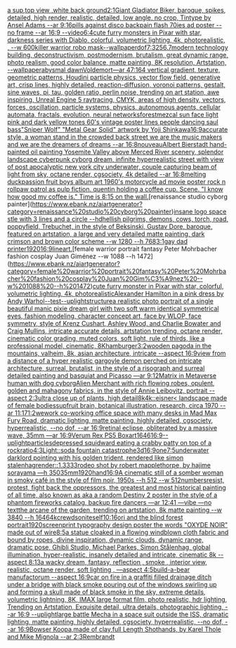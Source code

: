 [a sup,top view ,white back ground](https://www.ebank.nz/aiartgenerator?category=a%20sup%2Ctop%20view%20%2Cwhite%20back%20ground)[2:1](https://www.ebank.nz/aiartgenerator?category=2%3A1)[Giant Gladiator  Biker, baroque, spikes, detailed, high render, realistic, detailed, low angle,  no crop, Tintype by Ansel Adams --ar 9:16](https://www.ebank.nz/aiartgenerator?category=Giant%20Gladiator%20%20Biker%2C%20baroque%2C%20spikes%2C%20detailed%2C%20high%20render%2C%20realistic%2C%20detailed%2C%20low%20angle%2C%20%20no%20crop%2C%20Tintype%20by%20Ansel%20Adams%20--ar%209%3A16)[pills against disco  backpain flash 70ies  ad poster --no frame --ar 16:9 --video](https://www.ebank.nz/aiartgenerator?category=pills%20against%20disco%20%20backpain%20flash%2070ies%20%20ad%20poster%20--no%20frame%20--ar%2016%3A9%20--video)[6:4](https://www.ebank.nz/aiartgenerator?category=6%3A4)[cute furry monsters in Pixar with star, darkness series with Diablo, colorful, volumetric lighting, 4k, photorealistic, , --w 600](https://www.ebank.nz/aiartgenerator?category=cute%20furry%20monsters%20in%20Pixar%20with%20star%2C%20darkness%20series%20with%20Diablo%2C%20colorful%2C%20volumetric%20lighting%2C%204k%2C%20photorealistic%2C%20%2C%20--w%20600)[killer warrior robo mask](https://www.ebank.nz/aiartgenerator?category=killer%20warrior%20robo%20mask)[--wallpaper](https://www.ebank.nz/aiartgenerator?category=--wallpaper)[dof](https://www.ebank.nz/aiartgenerator?category=dof)[7:3](https://www.ebank.nz/aiartgenerator?category=7%3A3)[256](https://www.ebank.nz/aiartgenerator?category=256)[.7](https://www.ebank.nz/aiartgenerator?category=.7)[modern technology building, deconstructivism, postmodernism, brutalism, great dynamic range, photo realism, good color balance, matte painting, 8K resolution, Artstation, --wallpaper](https://www.ebank.nz/aiartgenerator?category=modern%20technology%20building%2C%20deconstructivism%2C%20postmodernism%2C%20brutalism%2C%20great%20dynamic%20range%2C%20photo%20realism%2C%20good%20color%20balance%2C%20matte%20painting%2C%208K%20resolution%2C%20Artstation%2C%20--wallpaper)[abysmal dawn](https://www.ebank.nz/aiartgenerator?category=abysmal%20dawn)[Voldemort](https://www.ebank.nz/aiartgenerator?category=Voldemort)[—ar 47:164 vertical gradient, texture, geometric patterns, Houdini particle physics, vector flow field, generative art, crisp lines, highly detailed, reaction-diffusion, voronoi patterns, gestalt, sine waves, pi, tau, golden ratio, perlin noise, trending on art station, awe inspiring, Unreal Engine 5 raytracing, CMYK, areas of high density, vectors, forces, oscillation, particle systems, physics, autonomous agents, cellular automata, fractals, evolution, neural networks](https://www.ebank.nz/aiartgenerator?category=%E2%80%94ar%2047%3A164%20vertical%20gradient%2C%20texture%2C%20geometric%20patterns%2C%20Houdini%20particle%20physics%2C%20vector%20flow%20field%2C%20generative%20art%2C%20crisp%20lines%2C%20highly%20detailed%2C%20reaction-diffusion%2C%20voronoi%20patterns%2C%20gestalt%2C%20sine%20waves%2C%20pi%2C%20tau%2C%20golden%20ratio%2C%20perlin%20noise%2C%20trending%20on%20art%20station%2C%20awe%20inspiring%2C%20Unreal%20Engine%205%20raytracing%2C%20CMYK%2C%20areas%20of%20high%20density%2C%20vectors%2C%20forces%2C%20oscillation%2C%20particle%20systems%2C%20physics%2C%20autonomous%20agents%2C%20cellular%20automata%2C%20fractals%2C%20evolution%2C%20neural%20networks)[forest](https://www.ebank.nz/aiartgenerator?category=forest)[mezcal sun face light pink and dark yellow tones 60's vintage poster lines people dancing saul bass](https://www.ebank.nz/aiartgenerator?category=mezcal%20sun%20face%20light%20pink%20and%20dark%20yellow%20tones%2060%27s%20vintage%20poster%20lines%20people%20dancing%20saul%20bass)["Sniper Wolf" "Metal Gear Solid" artwork by Yoji Shinkawa](https://www.ebank.nz/aiartgenerator?category=%22Sniper%20Wolf%22%20%22Metal%20Gear%20Solid%22%20artwork%20by%20Yoji%20Shinkawa)[16:9](https://www.ebank.nz/aiartgenerator?category=16%3A9)[accurate style, a woman stand in the crowded back street we are the music makers and we are the dreamers of dreams --ar 16:8](https://www.ebank.nz/aiartgenerator?category=accurate%20style%2C%20a%20woman%20stand%20in%20the%20crowded%20back%20street%20we%20are%20the%20music%20makers%20and%20we%20are%20the%20dreamers%20of%20dreams%20--ar%2016%3A8)[nouveau](https://www.ebank.nz/aiartgenerator?category=nouveau)[Albert Bierstadt hand-painted oil painting Yosemite Valley above Merced River scenery, splendor landscape cyberpunk cyborg dream, infinite hyperrealistic street with view of post apocalyptic new york city underwater, couple capturing beam of light from sky, octane render, cgsociety, 4k detailed --ar 16:8](https://www.ebank.nz/aiartgenerator?category=Albert%20Bierstadt%20hand-painted%20oil%20painting%20Yosemite%20Valley%20above%20Merced%20River%20scenery%2C%20splendor%20landscape%20cyberpunk%20cyborg%20dream%2C%20infinite%20hyperrealistic%20street%20with%20view%20of%20post%20apocalyptic%20new%20york%20city%20underwater%2C%20couple%20capturing%20beam%20of%20light%20from%20sky%2C%20octane%20render%2C%20cgsociety%2C%204k%20detailed%20--ar%2016%3A8)[melting duck](https://www.ebank.nz/aiartgenerator?category=melting%20duck)[passion fruit boys album art 1960's motorcycle ad movie poster rock n roll](https://www.ebank.nz/aiartgenerator?category=passion%20fruit%20boys%20album%20art%201960%27s%20motorcycle%20ad%20movie%20poster%20rock%20n%20roll)[paw patrol as pulp fiction. quentin holding a coffee cup. Scene. "I know how good my coffee is." Time is 8:15 on the wall.](https://www.ebank.nz/aiartgenerator?category=paw%20patrol%20as%20pulp%20fiction.%20quentin%20holding%20a%20coffee%20cup.%20Scene.%20%22I%20know%20how%20good%20my%20coffee%20is.%22%20Time%20is%208%3A15%20on%20the%20wall.)[renaissance studio cyborg painter](https://www.ebank.nz/aiartgenerator?category=renaissance%20studio%20cyborg%20painter)[insane logo space stle with 3 lines and a circle --hd](https://www.ebank.nz/aiartgenerator?category=insane%20logo%20space%20stle%20with%203%20lines%20and%20a%20circle%20--hd)[hellish pilgrims, demons, cows, torch, road, poppyfield, Trebuchet, in the style of Beksinski, Gustav Dore, baroque,  featured on artstation, a large and very detailed matte painting, dark crimson and brown color scheme --w 1280 --h 768](https://www.ebank.nz/aiartgenerator?category=hellish%20pilgrims%2C%20demons%2C%20cows%2C%20torch%2C%20road%2C%20poppyfield%2C%20Trebuchet%2C%20in%20the%20style%20of%20Beksinski%2C%20Gustav%20Dore%2C%20baroque%2C%20%20featured%20on%20artstation%2C%20a%20large%20and%20very%20detailed%20matte%20painting%2C%20dark%20crimson%20and%20brown%20color%20scheme%20--w%201280%20--h%20768)[3:1](https://www.ebank.nz/aiartgenerator?category=3%3A1)[gay dad printer](https://www.ebank.nz/aiartgenerator?category=gay%20dad%20printer)[1920](https://www.ebank.nz/aiartgenerator?category=1920)[16:9](https://www.ebank.nz/aiartgenerator?category=16%3A9)[lineart.](https://www.ebank.nz/aiartgenerator?category=lineart.)[female warrior portrait fantasy Peter Mohrbacher fashion cosplay Juan Giménez --w 1088 --h 1472](https://www.ebank.nz/aiartgenerator?category=female%20warrior%20portrait%20fantasy%20Peter%20Mohrbacher%20fashion%20cosplay%20Juan%20Gim%C3%A9nez%20--w%201088%20--h%201472)[cute furry monster in Pixar with star, colorful, volumetric lighting, 4k, photorealistic](https://www.ebank.nz/aiartgenerator?category=cute%20furry%20monster%20in%20Pixar%20with%20star%2C%20colorful%2C%20volumetric%20lighting%2C%204k%2C%20photorealistic)[Alexander Hamilton in a pink dress by Andy Warhol](https://www.ebank.nz/aiartgenerator?category=Alexander%20Hamilton%20in%20a%20pink%20dress%20by%20Andy%20Warhol)[--test](https://www.ebank.nz/aiartgenerator?category=--test)[--uplight](https://www.ebank.nz/aiartgenerator?category=--uplight)[structure](https://www.ebank.nz/aiartgenerator?category=structure)[a realistic photo portrait of a single beautiful manic pixie dream girl with two soft warm identical symmetrical eyes, fashion modeling, character concept art, face by WLOP, face symmetry, style of Krenz Cushart, Ashley Wood, and Charlie Bowater and Craig Mullins, intricate accurate details, artstation trending, octane render, cinematic color grading, muted colors, soft light, rule of thirds, like a professional model, cinematic, 8K](https://www.ebank.nz/aiartgenerator?category=a%20realistic%20photo%20portrait%20of%20a%20single%20beautiful%20manic%20pixie%20dream%20girl%20with%20two%20soft%20warm%20identical%20symmetrical%20eyes%2C%20fashion%20modeling%2C%20character%20concept%20art%2C%20face%20by%20WLOP%2C%20face%20symmetry%2C%20style%20of%20Krenz%20Cushart%2C%20Ashley%20Wood%2C%20and%20Charlie%20Bowater%20and%20Craig%20Mullins%2C%20intricate%20accurate%20details%2C%20artstation%20trending%2C%20octane%20render%2C%20cinematic%20color%20grading%2C%20muted%20colors%2C%20soft%20light%2C%20rule%20of%20thirds%2C%20like%20a%20professional%20model%2C%20cinematic%2C%208K)[hamburger](https://www.ebank.nz/aiartgenerator?category=hamburger)[](https://www.ebank.nz/aiartgenerator?category=)[3:2](https://www.ebank.nz/aiartgenerator?category=3%3A2)[wooden pagoda in the mountains, valheim, 8k, asian architecture, intricate --aspect 16:9](https://www.ebank.nz/aiartgenerator?category=wooden%20pagoda%20in%20the%20mountains%2C%20valheim%2C%208k%2C%20asian%20architecture%2C%20intricate%20--aspect%2016%3A9)[view from a distance of a hyper realistic gargoyle demon perched on intricate architecture, surreal, brutalist, in the style of a risograph and surreal detailed painting and basquiat and Picasso —ar 9:12](https://www.ebank.nz/aiartgenerator?category=view%20from%20a%20distance%20of%20a%20hyper%20realistic%20gargoyle%20demon%20perched%20on%20intricate%20architecture%2C%20surreal%2C%20brutalist%2C%20in%20the%20style%20of%20a%20risograph%20and%20surreal%20detailed%20painting%20and%20basquiat%20and%20Picasso%20%E2%80%94ar%209%3A12)[Matrix in Metaverse human with dog cyborg](https://www.ebank.nz/aiartgenerator?category=Matrix%20in%20Metaverse%20human%20with%20dog%20cyborg)[Alien Merchant with rich flowing robes, opulent, golden and mahagony fabrics, in the style of Annie Leibovitz, portrait --aspect 2:3](https://www.ebank.nz/aiartgenerator?category=Alien%20Merchant%20with%20rich%20flowing%20robes%2C%20opulent%2C%20golden%20and%20mahagony%20fabrics%2C%20in%20the%20style%20of%20Annie%20Leibovitz%2C%20portrait%20--aspect%202%3A3)[ultra close up of plants, high detail](https://www.ebank.nz/aiartgenerator?category=ultra%20close%20up%20of%20plants%2C%20high%20detail)[8k](https://www.ebank.nz/aiartgenerator?category=8k)[4k::](https://www.ebank.nz/aiartgenerator?category=4k%3A%3A)[eisner](https://www.ebank.nz/aiartgenerator?category=eisner)[< landscape made of female bodies](https://www.ebank.nz/aiartgenerator?category=%3C%20landscape%20made%20of%20female%20bodies)[sup](https://www.ebank.nz/aiartgenerator?category=sup)[fruit brain, botanical illustration, research, circa 1970 --ar 11:17](https://www.ebank.nz/aiartgenerator?category=fruit%20brain%2C%20botanical%20illustration%2C%20research%2C%20circa%201970%20--ar%2011%3A17)[1:2](https://www.ebank.nz/aiartgenerator?category=1%3A2)[wework co-working office space with many desks in Mad Max Fury Road, dramatic lighting, matte painting, highly detailed, cgsociety, hyperrealistic, --no dof, --ar 16:9](https://www.ebank.nz/aiartgenerator?category=wework%20co-working%20office%20space%20with%20many%20desks%20in%20Mad%20Max%20Fury%20Road%2C%20dramatic%20lighting%2C%20matte%20painting%2C%20highly%20detailed%2C%20cgsociety%2C%20hyperrealistic%2C%20--no%20dof%2C%20--ar%2016%3A9)[retinal eclipse, obliterated by a massive wave, 35mm —ar 16:9](https://www.ebank.nz/aiartgenerator?category=retinal%20eclipse%2C%20obliterated%20by%20a%20massive%20wave%2C%2035mm%20%E2%80%94ar%2016%3A9)[Verum Rex PS5 Boxart](https://www.ebank.nz/aiartgenerator?category=Verum%20Rex%20PS5%20Boxart)[1646](https://www.ebank.nz/aiartgenerator?category=1646)[16:9](https://www.ebank.nz/aiartgenerator?category=16%3A9)[--uplight](https://www.ebank.nz/aiartgenerator?category=--uplight)[particles](https://www.ebank.nz/aiartgenerator?category=particles)[depressed squidward eating a crabby patty on top of a rock](https://www.ebank.nz/aiartgenerator?category=depressed%20squidward%20eating%20a%20crabby%20patty%20on%20top%20of%20a%20rock)[ratio](https://www.ebank.nz/aiartgenerator?category=ratio)[4:3](https://www.ebank.nz/aiartgenerator?category=4%3A3)[Light::](https://www.ebank.nz/aiartgenerator?category=Light%3A%3A)[soda fountain catastrophe](https://www.ebank.nz/aiartgenerator?category=soda%20fountain%20catastrophe)[3d](https://www.ebank.nz/aiartgenerator?category=3d)[16:9](https://www.ebank.nz/aiartgenerator?category=16%3A9)[one](https://www.ebank.nz/aiartgenerator?category=one)[7:5](https://www.ebank.nz/aiartgenerator?category=7%3A5)[underwater darklord pointing with his golden trident, rendered like simon stalenhag](https://www.ebank.nz/aiartgenerator?category=underwater%20darklord%20pointing%20with%20his%20golden%20trident%2C%20rendered%20like%20simon%20stalenhag)[render::1.3333](https://www.ebank.nz/aiartgenerator?category=render%3A%3A1.3333)[rodeo shot by robert mapplethorpe, by hajime sorayama —h 350](https://www.ebank.nz/aiartgenerator?category=rodeo%20shot%20by%20robert%20mapplethorpe%2C%20by%20hajime%20sorayama%20%E2%80%94h%20350)[35mm](https://www.ebank.nz/aiartgenerator?category=35mm)[1920](https://www.ebank.nz/aiartgenerator?category=1920)[hand](https://www.ebank.nz/aiartgenerator?category=hand)[16:9](https://www.ebank.nz/aiartgenerator?category=16%3A9)[A cinematic still of a somber woman in smoky café in the style of film noir, 1950s --h 512 --w 512](https://www.ebank.nz/aiartgenerator?category=A%20cinematic%20still%20of%20a%20somber%20woman%20in%20smoky%20caf%C3%A9%20in%20the%20style%20of%20film%20noir%2C%201950s%20--h%20512%20--w%20512)[numbers](https://www.ebank.nz/aiartgenerator?category=numbers)[resist, protest, fight back the oppressors, the greatest and most historical painting of all time, also known as aka a random Destiny 2 poster in the style of a phantom fireworks catalog, backup fire dancers —ar 12:41 —vibe —no text](https://www.ebank.nz/aiartgenerator?category=resist%2C%20protest%2C%20fight%20back%20the%20oppressors%2C%20the%20greatest%20and%20most%20historical%20painting%20of%20all%20time%2C%20also%20known%20as%20aka%20a%20random%20Destiny%202%20poster%20in%20the%20style%20of%20a%20phantom%20fireworks%20catalog%2C%20backup%20fire%20dancers%20%E2%80%94ar%2012%3A41%20%E2%80%94vibe%20%E2%80%94no%20text)[the arcane of the garden, trending on artstation, 8k matte painting --w 3840 --h 1646](https://www.ebank.nz/aiartgenerator?category=the%20arcane%20of%20the%20garden%2C%20trending%20on%20artstation%2C%208k%20matte%20painting%20--w%203840%20--h%201646)[4k](https://www.ebank.nz/aiartgenerator?category=4k)[crewdson](https://www.ebank.nz/aiartgenerator?category=crewdson)[iteself](https://www.ebank.nz/aiartgenerator?category=iteself)[10:16](https://www.ebank.nz/aiartgenerator?category=10%3A16)[ori and the blind forest portrait](https://www.ebank.nz/aiartgenerator?category=ori%20and%20the%20blind%20forest%20portrait)[1920](https://www.ebank.nz/aiartgenerator?category=1920)[screenprint typography design poster the words "OXYDE NOIR" made out of wire](https://www.ebank.nz/aiartgenerator?category=screenprint%20typography%20design%20poster%20the%20words%20%22OXYDE%20NOIR%22%20made%20out%20of%20wire)[8:5](https://www.ebank.nz/aiartgenerator?category=8%3A5)[a statue cloaked in a flowing windblown cloth fabric and bound by ropes, divine inspiration, dynamic clouds, dynamic range, dramatic pose, Ghibli Studio, Michael Parkes, Simon Stålenhag, global illumination, hyper-realistic, insanely detailed and intricate, cinematic 8k --aspect 8:13](https://www.ebank.nz/aiartgenerator?category=a%20statue%20cloaked%20in%20a%20flowing%20windblown%20cloth%20fabric%20and%20bound%20by%20ropes%2C%20divine%20inspiration%2C%20dynamic%20clouds%2C%20dynamic%20range%2C%20dramatic%20pose%2C%20Ghibli%20Studio%2C%20Michael%20Parkes%2C%20Simon%20St%C3%A5lenhag%2C%20global%20illumination%2C%20hyper-realistic%2C%20insanely%20detailed%20and%20intricate%2C%20cinematic%208k%20--aspect%208%3A13)[a wacky dream, fantasy, reflection , smoke , interior view, realistic, octane render, soft lighting , —aspect 4:5](https://www.ebank.nz/aiartgenerator?category=a%20wacky%20dream%2C%20fantasy%2C%20reflection%20%2C%20smoke%20%2C%20interior%20view%2C%20realistic%2C%20octane%20render%2C%20soft%20lighting%20%2C%20%E2%80%94aspect%204%3A5)[build-a-bear manufactorum --aspect 16:9](https://www.ebank.nz/aiartgenerator?category=build-a-bear%20manufactorum%20--aspect%2016%3A9)[car on fire in a graffiti filled drainage ditch under a bridge with black smoke pouring out of the windows swirling up and forming a skull made of black smoke in the sky, extreme details, volumetric lightning, 8K, IMAX large format film, photo realistic, hdr lighting, Trending on Artstation, Exquisite detail, ultra details, photographic lighting, --ar 16:9 --uplight](https://www.ebank.nz/aiartgenerator?category=car%20on%20fire%20in%20a%20graffiti%20filled%20drainage%20ditch%20under%20a%20bridge%20with%20black%20smoke%20pouring%20out%20of%20the%20windows%20swirling%20up%20and%20forming%20a%20skull%20made%20of%20black%20smoke%20in%20the%20sky%2C%20extreme%20details%2C%20volumetric%20lightning%2C%208K%2C%20IMAX%20large%20format%20film%2C%20photo%20realistic%2C%20hdr%20lighting%2C%20Trending%20on%20Artstation%2C%20Exquisite%20detail%2C%20ultra%20details%2C%20photographic%20lighting%2C%20--ar%2016%3A9%20--uplight)[large battle Mecha in a space suit outside the ISS, dramatic lighting, matte painting, highly detailed, cgsociety, hyperrealistic, --no dof, --ar 16:9](https://www.ebank.nz/aiartgenerator?category=large%20battle%20Mecha%20in%20a%20space%20suit%20outside%20the%20ISS%2C%20dramatic%20lighting%2C%20matte%20painting%2C%20highly%20detailed%2C%20cgsociety%2C%20hyperrealistic%2C%20--no%20dof%2C%20--ar%2016%3A9)[Bowser Koopa,made of clay,full Length Shot](https://www.ebank.nz/aiartgenerator?category=Bowser%20Koopa%2Cmade%20of%20clay%2Cfull%20Length%20Shot)[hands, by Karel Thole and Mike Mignola --ar 2:3](https://www.ebank.nz/aiartgenerator?category=hands%2C%20by%20Karel%20Thole%20and%20Mike%20Mignola%20--ar%202%3A3)[Rembrandt](https://www.ebank.nz/aiartgenerator?category=Rembrandt)[](https://www.ebank.nz/aiartgenerator?category=)